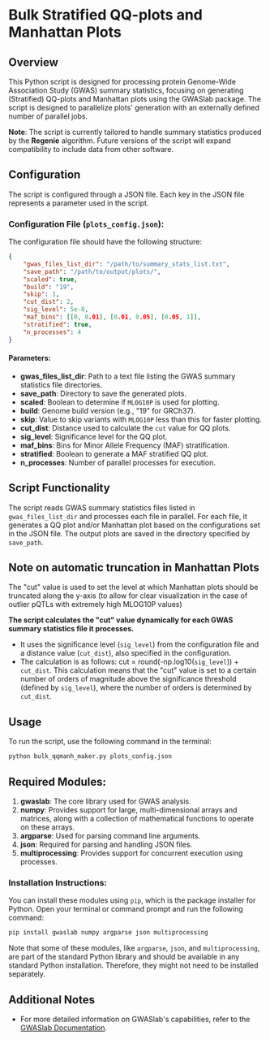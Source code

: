 # Bulk Stratified QQ-plots and Manhattan Plots

## Overview
This Python script is designed for processing protein Genome-Wide Association Study (GWAS) summary statistics, focusing on generating (Stratified) QQ-plots and Manhattan plots using the GWASlab package.
The script is designed to parallelize plots' generation with an externally defined number of parallel jobs.

**Note**: The script is currently tailored to handle summary statistics produced by the **Regenie** algorithm. Future versions of the script will expand compatibility to include data from other software.

## Configuration
The script is configured through a JSON file. Each key in the JSON file represents a parameter used in the script.

### Configuration File (`plots_config.json`):
The configuration file should have the following structure:

```json
{
    "gwas_files_list_dir": "/path/to/summary_stats_list.txt",
    "save_path": "/path/to/output/plots/",
    "scaled": true,
    "build": "19",
    "skip": 1,
    "cut_dist": 2,
    "sig_level": 5e-8,
    "maf_bins": [[0, 0.01], [0.01, 0.05], [0.05, 1]],
    "stratified": true,
    "n_processes": 4
}
```

#### Parameters:
- **gwas_files_list_dir**: Path to a text file listing the GWAS summary statistics file directories.
- **save_path**: Directory to save the generated plots.
- **scaled**: Boolean to determine if `MLOG10P` is used for plotting.
- **build**: Genome build version (e.g., "19" for GRCh37).
- **skip**: Value to skip variants with `MLOG10P` less than this for faster plotting.
- **cut_dist**: Distance used to calculate the `cut` value for QQ plots.
- **sig_level**: Significance level for the QQ plot.
- **maf_bins**: Bins for Minor Allele Frequency (MAF) stratification.
- **stratified**: Boolean to generate a MAF stratified QQ plot.
- **n_processes**: Number of parallel processes for execution.

## Script Functionality
The script reads GWAS summary statistics files listed in `gwas_files_list_dir` and processes each file in parallel. For each file, it generates a QQ plot and/or Manhattan plot based on the configurations set in the JSON file. The output plots are saved in the directory specified by `save_path`.

## Note on automatic truncation in Manhattan Plots
The "cut" value is used to set the level at which Manhattan plots should be truncated along the y-axis (to allow for clear visualization in the case of outlier pQTLs with extremely high MLOG10P values) 

**The script calculates the "cut" value dynamically for each GWAS summary statistics file it processes.**
- It uses the significance level (`sig_level`) from the configuration file and a distance value (`cut_dist`), also specified in the configuration.
- The calculation is as follows: cut = round(-np.log10(`sig_level`)) + `cut_dist`.
This calculation means that the "cut" value is set to a certain number of orders of magnitude above the significance threshold (defined by `sig_level`), where the number of orders is determined by `cut_dist`.


## Usage
To run the script, use the following command in the terminal:

```bash
python bulk_qqmanh_maker.py plots_config.json
```

## Required Modules:
1. **gwaslab**: The core library used for GWAS analysis.
2. **numpy**: Provides support for large, multi-dimensional arrays and matrices, along with a collection of mathematical functions to operate on these arrays.
3. **argparse**: Used for parsing command line arguments.
4. **json**: Required for parsing and handling JSON files.
5. **multiprocessing**: Provides support for concurrent execution using processes.

### Installation Instructions:
You can install these modules using `pip`, which is the package installer for Python. Open your terminal or command prompt and run the following command:
```bash
pip install gwaslab numpy argparse json multiprocessing 
```
Note that some of these modules, like `argparse`, `json`, and `multiprocessing`, are part of the standard Python library and should be available in any standard Python installation. Therefore, they might not need to be installed separately.

## Additional Notes
- For more detailed information on GWASlab's capabilities, refer to the [GWASlab Documentation](https://cloufield.github.io/gwaslab/Visualization/).

